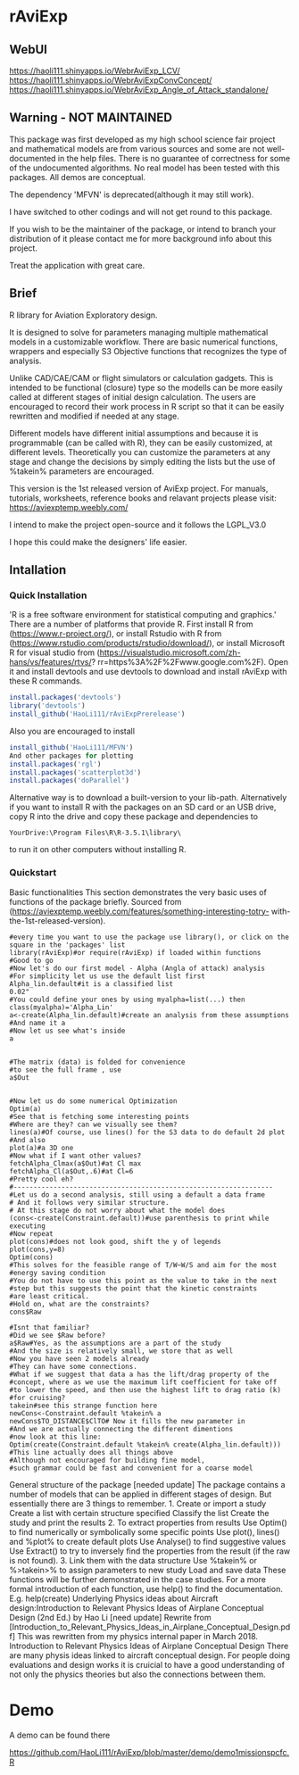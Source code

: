 # rAviExp

## WebUI

https://haoli111.shinyapps.io/WebrAviExp_LCV/
https://haoli111.shinyapps.io/WebrAviExpConvConcept/
https://haoli111.shinyapps.io/WebrAviExp_Angle_of_Attack_standalone/
## Warning - NOT MAINTAINED

This package was first developed as my high school science fair project and mathematical models are from various sources and some are not well-documented in the help files. There is no guarantee of correctness for some of the undocumented algorithms. No real model has been tested with this packages. All demos are conceptual.

The dependency 'MFVN' is deprecated(although it may still work).

I have switched to other codings and will not get round to this package.

If you wish to be the maintainer of the package, or intend to branch your distribution of it please contact me for more background info about this project.

Treat the application with great care.

## Brief

R library for Aviation Exploratory design.

It is designed to solve for parameters managing multiple mathematical models in a customizable workflow. There are basic numerical functions, wrappers and especially S3 Objective functions that recognizes the type of analysis.

Unlike CAD/CAE/CAM or flight simulators or calculation gadgets. This is intended to be functional (closure) type so the modells can be more easily called at different stages of initial design calculation. The users are encouraged to record their work process in R script so that it can be easily rewritten and modified if needed at any stage.

Different models have different initial assumptions and because it is programmable (can be called with R), they can be easily customized, at different levels. Theoretically you can customize the parameters at any stage and change the decisions by simply editing the lists but the use of %takein% parameters are encouraged.

This version is the 1st released version of AviExp project.
For manuals, tutorials, worksheets, reference books and relavant projects please visit:
https://aviexptemp.weebly.com/

I intend to make the project open-source and it follows the LGPL_V3.0

I hope this could make the designers' life easier.

## Intallation

### Quick Installation
'R is a free software environment for statistical computing and graphics.' There are a
number of platforms that provide R.
First install R from (https://www.r-project.org/), or install Rstudio with R from
(https://www.rstudio.com/products/rstudio/download/), or install Microsoft R for
visual studio from (https://visualstudio.microsoft.com/zh-hans/vs/features/rtvs/?
rr=https%3A%2F%2Fwww.google.com%2F).
Open it and install devtools and use devtools to download and install rAviExp with
these R commands.
```r
install.packages('devtools')
library('devtools')
install_github('HaoLi111/rAviExpPrerelease')
```
Also you are encouraged to install
```r
install_github('HaoLi111/MFVN')
And other packages for plotting
install.packages('rgl')
install.packages('scatterplot3d')
install.packages('doParallel')
```
Alternative way is to download a built-version to your lib-path. Alternatively if you
want to install R with the packages on an SD card or an USB drive, copy R into the
drive and copy these package and dependencies to
```
YourDrive:\Program Files\R\R-3.5.1\library\
```
to run it on other computers without installing R.

### Quickstart

Basic functionalities
This section demonstrates the very basic uses of functions of the package briefly.
Sourced from (https://aviexptemp.weebly.com/features/something-interesting-totry-
with-the-1st-released-version).
```
#every time you want to use the package use library(), or click on the
square in the 'packages' list
library(rAviExp)#or require(rAviExp) if loaded within functions
#Good to go
#Now let's do our first model - Alpha (Angla of attack) analysis
#For simplicity let us use the default list first
Alpha_lin.default#it is a classified list
0.02"
#You could define your ones by using myalpha=list(...) then
class(myalpha)='Alpha_Lin'
a<-create(Alpha_lin.default)#create an analysis from these assumptions
#And name it a
#Now let us see what's inside
a


#The matrix (data) is folded for convenience
#to see the full frame , use
a$Out


#Now let us do some numerical Optimization
Optim(a)
#See that is fetching some interesting points
#Where are they? can we visually see them?
lines(a)#Of course, use lines() for the S3 data to do default 2d plot
#And also
plot(a)#a 3D one
#Now what if I want other values?
fetchAlpha_Clmax(a$Out)#at Cl max
fetchAlpha_Cl(a$Out,.6)#at Cl=6
#Pretty cool eh?
#-----------------------------------------------------------------
#Let us do a second analysis, still using a default a data frame
# And it follows very similar structure.
# At this stage do not worry about what the model does
(cons<-create(Constraint.default))#use parenthesis to print while
executing
#Now repeat
plot(cons)#does not look good, shift the y of legends
plot(cons,y=8)
Optim(cons)
#This solves for the feasible range of T/W~W/S and aim for the most
#energy saving condition
#You do not have to use this point as the value to take in the next
#step but this suggests the point that the kinetic constraints
#are least critical.
#Hold on, what are the constraints?
cons$Raw

#Isnt that familiar?
#Did we see $Raw before?
a$Raw#Yes, as the assumptions are a part of the study
#And the size is relatively small, we store that as well
#Now you have seen 2 models already
#They can have some connections.
#What if we suggest that data a has the lift/drag property of the
#concept, where as we use the maximum lift coefficient for take off
#to lower the speed, and then use the highest lift to drag ratio (k)
#for cruising?
takein#see this strange function here
newCons<-Constraint.default %takein% a
newCons$TO_DISTANCE$ClTO# Now it fills the new parameter in
#And we are actually connecting the different dimentions
#now look at this line:
Optim(create(Constraint.default %takein% create(Alpha_lin.default)))
#This line actually does all things above
#Although not encouraged for building fine model,
#such grammar could be fast and convenient for a coarse model
```
General structure of the package [needed update]
The package contains a number of models that can be applied in different stages of
design. But essentially there are 3 things to remember. 1. Create or import a study
Create a list with certain structure specified Classify the list Create the study and
print the results 2. To extract properties from results Use Optim() to find
numerically or symbolically some specific points Use plot(), lines() and %plot% to
create default plots Use Analyse() to find suggestive values Use Extract() to try to
inversely find the properties from the result (if the raw is not found). 3. Link them
with the data structure Use %takein% or %>takein>% to assign parameters to new
study Load and save data These functions will be further demonstrated in the case
studies. For a more formal introduction of each function, use help() to find the
documentation. E.g.
help(create)
Underlying Physics ideas about Aircraft design:Introduction to
Relevant Physics Ideas of Airplane Conceptual Design (2nd Ed.)
by Hao Li [need update]
Rewrite from
[Introduction_to_Relevant_Physics_Ideas_in_Airplane_Conceptual_Design.pdf] This
was rewritten from my physics internal paper in March 2018.
Introduction to Relevant Physics Ideas of Airplane Conceptual Design
There are many physis ideas linked to aircraft conceptual design. For people doing
evaluations and design works it is cruicial to have a good understanding of not only
the physics theories but also the connections between them.


# Demo

A demo can be found there

https://github.com/HaoLi111/rAviExp/blob/master/demo/demo1missionspcfc.R

